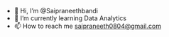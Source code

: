 - 👋 Hi, I’m @Saipraneethbandi
- 🌱 I’m currently learning Data Analytics
- 📫 How to reach me saipraneeth0804@gmail.com

<!---
Saipraneethbandi/Saipraneethbandi is a ✨ special ✨ repository because its `README.md` (this file) appears on your GitHub profile.
You can click the Preview link to take a look at your changes.
--->
